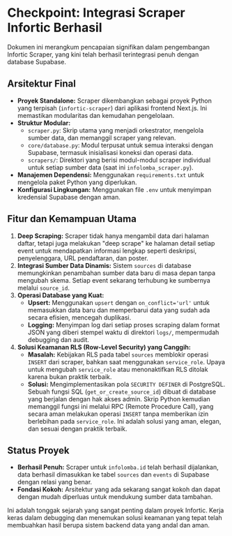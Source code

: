 # Checkpoint: Integrasi Scraper Infortic Berhasil

Dokumen ini merangkum pencapaian signifikan dalam pengembangan Infortic Scraper, yang kini telah berhasil terintegrasi penuh dengan database Supabase.

## Arsitektur Final

- **Proyek Standalone:** Scraper dikembangkan sebagai proyek Python yang terpisah (`infortic-scraper`) dari aplikasi frontend Next.js. Ini memastikan modularitas dan kemudahan pengelolaan.
- **Struktur Modular:**
    - `scraper.py`: Skrip utama yang menjadi orkestrator, mengelola sumber data, dan memanggil scraper yang relevan.
    - `core/database.py`: Modul terpusat untuk semua interaksi dengan Supabase, termasuk inisialisasi koneksi dan operasi data.
    - `scrapers/`: Direktori yang berisi modul-modul scraper individual untuk setiap sumber data (saat ini `infolomba_scraper.py`).
- **Manajemen Dependensi:** Menggunakan `requirements.txt` untuk mengelola paket Python yang diperlukan.
- **Konfigurasi Lingkungan:** Menggunakan file `.env` untuk menyimpan kredensial Supabase dengan aman.

## Fitur dan Kemampuan Utama

1.  **Deep Scraping:** Scraper tidak hanya mengambil data dari halaman daftar, tetapi juga melakukan "deep scrape" ke halaman detail setiap event untuk mendapatkan informasi lengkap seperti deskripsi, penyelenggara, URL pendaftaran, dan poster.
2.  **Integrasi Sumber Data Dinamis:** Sistem `sources` di database memungkinkan penambahan sumber data baru di masa depan tanpa mengubah skema. Setiap event sekarang terhubung ke sumbernya melalui `source_id`.
3.  **Operasi Database yang Kuat:**
    - **Upsert:** Menggunakan `upsert` dengan `on_conflict='url'` untuk memasukkan data baru dan memperbarui data yang sudah ada secara efisien, mencegah duplikasi.
    - **Logging:** Menyimpan log dari setiap proses scraping dalam format JSON yang diberi stempel waktu di direktori `logs/`, mempermudah debugging dan audit.
4.  **Solusi Keamanan RLS (Row-Level Security) yang Canggih:**
    - **Masalah:** Kebijakan RLS pada tabel `sources` memblokir operasi `INSERT` dari scraper, bahkan saat menggunakan `service_role`. Upaya untuk mengubah `service_role` atau menonaktifkan RLS ditolak karena bukan praktik terbaik.
    - **Solusi:** Mengimplementasikan pola `SECURITY DEFINER` di PostgreSQL. Sebuah fungsi SQL (`get_or_create_source_id`) dibuat di database yang berjalan dengan hak akses admin. Skrip Python kemudian memanggil fungsi ini melalui RPC (Remote Procedure Call), yang secara aman melakukan operasi `INSERT` tanpa memberikan izin berlebihan pada `service_role`. Ini adalah solusi yang aman, elegan, dan sesuai dengan praktik terbaik.

## Status Proyek

- **Berhasil Penuh:** Scraper untuk `infolomba.id` telah berhasil dijalankan, data berhasil dimasukkan ke tabel `sources` dan `events` di Supabase dengan relasi yang benar.
- **Fondasi Kokoh:** Arsitektur yang ada sekarang sangat kokoh dan dapat dengan mudah diperluas untuk mendukung sumber data tambahan.

Ini adalah tonggak sejarah yang sangat penting dalam proyek Infortic. Kerja keras dalam debugging dan menemukan solusi keamanan yang tepat telah membuahkan hasil berupa sistem backend data yang andal dan aman.
